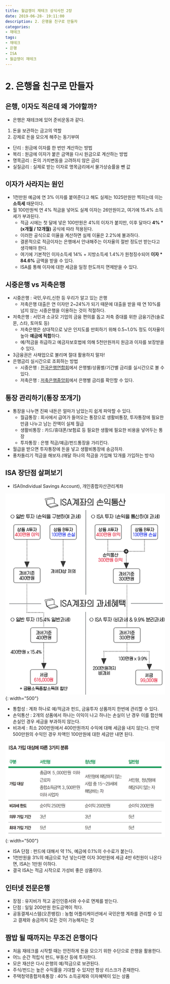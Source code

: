 ```yaml
---
title: 월급쟁이 재테크 상식사전 2장
date: 2019-06-28- 19:11:00
description: 2. 은행을 친구로 만들자
categories:
- 재테크
tags:
- 재테크
- 은행
- ISA
- 월급쟁이 재테크
---
```

# 2. 은행을 친구로 만들자
## 은행, 이자도 적은데 왜 가야할까?

- 은행은 재테크에 있어 준비운동과 같다.

1. 돈을 보관하는 금고의 역할
2. 강제로 돈을 모으게 해주는 동기부여

- 단리 : 원금에 이자를 한 번만 계산하는 방법
- 복리 : 원금에 이자가 붙은 금액을 다시 원금으로 계산하는 방법
- 명목금리 : 돈의 가치변동을 고려하지 않은 금리
- 실질금리 : 실제로 받는 이자로 명목금리에서 물가상승률을 뺀 값

## 이자가 사라지는 원인

- 1천만원 예금에 연 3% 이자를 붙여준다고 해도 실제는 1025만원만 찍히는데 이는 **소득세** 때문이다.
- 월 100만원씩 연 4% 적금을 넣어도 실제 이자는 26만원이고, 여기에 15.4% 소득세가 부과된다.
  - 적금 시에는 첫 달에 넣은 100만원은 4%의 이자가 붙지만, 이후 달마다 **4% * (x개월 / 12개월)** 공식에 따라 적용된다.
  - 이러한 공식으로 이율을 계산하면 실제 이율은 2.2%에 불과하다.
  - 결론적으로 적금이자는 은행에서 안내해주는 이자율의 절반 정도만 받는다고 생각해야 한다.
  - 여기에 기본적인 이자소득세 14% + 지방소득세 1.4%가 원청징수되어 **이자 * 84.6%** 금액을 받을 수 있다.
  - ISA를 통해 이자에 대한 세금을 일정 한도까지 면제받을 수 있다.

## 시중은행 vs 저축은행

- 시중은행 : 국민,우리,신한 등 우리가 알고 있는 은행
  - 저축은행 대출은 연 이자만 2~24%가 되기 때문에 대출을 받을 때 연 10%를 넘지 않는 시중은행을 이용하는 것이 적절하다.
- 저축은행 : 서민과 소규모 기업의 금융 편의를 돕고 저축 증대를 위한 금융기관(솔로몬, 스타, 토마토 등)
  - 저축은행은 상대적으로 낮은 인지도를 만회하기 위해 0.5~1.0% 정도 이자율이 높아 **예금에 적합**하다.
  - 예/적금을 취급하고 예금자보호법에 의해 5천만원까지 원금과 이자를 보장받을 수 있다.
- 3금융권은 사채업으로 불리며 절대 활용하지 말자!
- 은행금리 실시간으로 조회하는 방법
  - 시중은행 : [전국은행연합회](https://portal.kfb.or.kr/compare/receiving_deposit.php)에서 은행별/상품별/기간별 금리를 실시간으로 볼 수 있다.
  - 저축은행 : [저축은행중앙회](https://www.fsb.or.kr/financepro/deposit_info06.do)에서 은행별 금리를 확인할 수 있다.

## 통장 관리하기(통장 쪼개기)

- 통장을 나누면 진짜 내돈은 얼마가 남았는지 쉽게 파악할 수 있다.
  - 월급통장 : 회사에서 급여가 들어오는 통장으로 생활비통장, 투자통장에 필요한만큼 나누고 남는 잔액이 실제 월급
  - 생활비통장 : 카드/휴대폰/보험료 등 필요한 생활에 필요한 비용을 넣어두는 통장
  - 투자통장 : 은행 적금/예금/펀드통장을 가리킨다. 
- 월급을 받으면 투자통장에 돈을 넣고 생활비통장에 송금하자.
- 풍차돌리기 적금을 해보자.(매달 하나의 적금을 가입해 12개를 가입하는 방식)

## ISA 장단점 살펴보기

- ISA(Individual Savings Account), 개인종합자산관리계좌

![Imeage](/assets/images/isa.png){: width="500"}

- 통합성 : 계좌 하나로 예/적금과 펀드, 금융투자 상품까지 한번에 관리할 수 있다.
- 손익통산 : 2개의 상품에서 하나는 이익이 나고 하나는 손실이 난 경우 이를 합산해 손실인 경우 세금을 부과하지 않는다.
- 비과세 : 최소 200만원에서 400만원까지 수익에 대해 세금을 내지 않는다. 만약 500만원의 수익인 경우 차액인 100만원에 대한 세금만 내면 된다.

![Imeage](/assets/images/isa2.jpg){: width="500"}

- ISA 단점 : 펀드에 대해서 약 1%, 예금에 0.1%의 수수료가 붙는다.
- 1천만원을 3%의 예금으로 1년 넣는다면 이자 30만원에 세금 4만 6천원이 나온다면, ISA는 1만원 이하다.
- 결국 ISA는 적금 시작으로 가성비 좋은 상품이다.

## 인터넷 전문은행

- 장점 : 유지비가 적고 공인인증서와 수수로 면제를 받는다.
- 단점 : 일일 200만원 한도금액이 적다. 
- 공동결제시스템(오픈뱅킹) : 농협 어플리케이션에서 국민은행 계좌를 관리할 수 있고 결제와 송금까지 모든 것이 가능해지는 것

## 짬밥 될 때까지는 무조건 은행이다

- 처음 재테크를 시작할 때는 안전하게 돈을 모으기 위한 수단으로 은행을 활용한다.
- 어느 순간 적립식 펀드, 부동산 등에 투자한다.
- 모은 재산은 다시 은행의 예/적금으로 보관된다.
- 주식/펀드는 높은 수익률을 기대할 수 있지만 항상 리스크가 존재한다.
- 주택청약종합저축통장 : 40% 소득공제와 이자혜택이 있는 상품